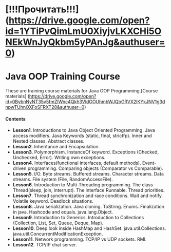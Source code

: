 # [!!!Прочитать!!!] (https://drive.google.com/open?id=1YTiPvQimLmU0XiyjvLKXCHi5ONEkWnJyQkbm5yPAnJg&authuser=0)

# Java OOP Training Course
These are training course materials for Java OOP Programming.[Course materials] (https://drive.google.com/open?id=0BybnNyNT35v5fmZlWnc4Qkh3VldGOUhmbWJQbGRVX2lKYkJNV1g3dnpwTUhnOXFoSFRXT28&authuser=0)

#### Contents
* **Lesson1**. Introductions to Java Object Oriented Programming. Java access modifiers. Java Keywords (static, final, strictfp). Inner and Nested classes. Abstract classes.
* **Lesson2**. Inheritance and Encapsulation.
* **Lesson3**. Polymorphism. InstanceOf keyword. Exceptions (Checked, Unchecked, Error). Writing own exceptions.
* **Lesson4**. Interfaces(functional interfaces, default methods). Event-driven programming. Comparing objects (Comparator vs Comparable).
* **Lesson5**. I/O. Byte streams. Buffered streams. Character streams. Data streams. File system (File, RandomAccessFile).
* **Lesson6**. Introduction to Multi-Threading programming. The class Thread(sleep, join, interrupt). The interface Runnable. Thread priorities.  
* **Lesson7**. Thread synchronization and race conditions. Wait and notify. Volatile keyword. Deadlock situations.   
* **Lesson8**. Java serialization. Java cloning. ToString. Enums. Finalization in java. Hashcode and equals. java.lang.Object.
* **Lesson9**. Introduction to Generics. Introduction to Collections (Collection, List, Set, Queue, Deque, Map).
* **Lesson10**. Deep look inside HashMap and HashSet. java.util.Collections. java.util.ConcurrentModificationException.
* **Lesson11**. Network programming. TCP/IP vs UDP sockets. RMI.
* **Lesson12**. TCP/IP chat server.
